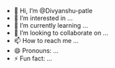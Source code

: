 - 👋 Hi, I’m @Divyanshu-patle
- 👀 I’m interested in ...
- 🌱 I’m currently learning ...
- 💞️ I’m looking to collaborate on ...
- 📫 How to reach me ...
- 😄 Pronouns: ...
- ⚡ Fun fact: ...

<!---
Divyanshu-patle/Divyanshu-patle is a ✨ special ✨ repository because its `README.md` (this file) appears on your GitHub profile.
You can click the Preview link to take a look at your changes.
--->
